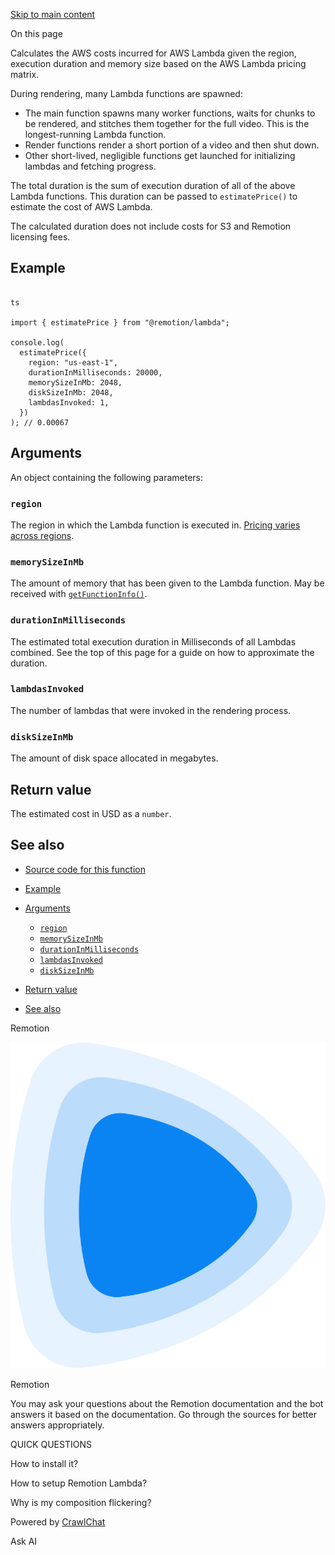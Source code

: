 [Skip to main content](https://www.remotion.dev/docs/lambda/estimateprice#__docusaurus_skipToContent_fallback)

On this page

Calculates the AWS costs incurred for AWS Lambda given the region, execution duration and memory size based on the AWS Lambda pricing matrix.

During rendering, many Lambda functions are spawned:

- The main function spawns many worker functions, waits for chunks to be rendered, and stitches them together for the full video. This is the longest-running Lambda function.
- Render functions render a short portion of a video and then shut down.
- Other short-lived, negligible functions get launched for initializing lambdas and fetching progress.

The total duration is the sum of execution duration of all of the above Lambda functions.
This duration can be passed to `estimatePrice()` to estimate the cost of AWS Lambda.

The calculated duration does not include costs for S3 and Remotion licensing fees.

## Example [​](https://www.remotion.dev/docs/lambda/estimateprice\#example "Direct link to Example")

```

ts

import { estimatePrice } from "@remotion/lambda";

console.log(
  estimatePrice({
    region: "us-east-1",
    durationInMilliseconds: 20000,
    memorySizeInMb: 2048,
    diskSizeInMb: 2048,
    lambdasInvoked: 1,
  })
); // 0.00067
```

## Arguments [​](https://www.remotion.dev/docs/lambda/estimateprice\#arguments "Direct link to Arguments")

An object containing the following parameters:

### `region` [​](https://www.remotion.dev/docs/lambda/estimateprice\#region "Direct link to region")

The region in which the Lambda function is executed in. [Pricing varies across regions](https://www.remotion.dev/docs/lambda/region-selection#other-considerations).

### `memorySizeInMb` [​](https://www.remotion.dev/docs/lambda/estimateprice\#memorysizeinmb "Direct link to memorysizeinmb")

The amount of memory that has been given to the Lambda function. May be received with [`getFunctionInfo()`](https://www.remotion.dev/docs/lambda/getfunctioninfo).

### `durationInMilliseconds` [​](https://www.remotion.dev/docs/lambda/estimateprice\#durationinmilliseconds "Direct link to durationinmilliseconds")

The estimated total execution duration in Milliseconds of all Lambdas combined. See the top of this page for a guide on how to approximate the duration.

### `lambdasInvoked` [​](https://www.remotion.dev/docs/lambda/estimateprice\#lambdasinvoked "Direct link to lambdasinvoked")

The number of lambdas that were invoked in the rendering process.

### `diskSizeInMb` [​](https://www.remotion.dev/docs/lambda/estimateprice\#disksizeinmb "Direct link to disksizeinmb")

The amount of disk space allocated in megabytes.

## Return value [​](https://www.remotion.dev/docs/lambda/estimateprice\#return-value "Direct link to Return value")

The estimated cost in USD as a `number`.

## See also [​](https://www.remotion.dev/docs/lambda/estimateprice\#see-also "Direct link to See also")

- [Source code for this function](https://github.com/remotion-dev/remotion/blob/main/packages/lambda/src/api/estimate-price.ts)

- [Example](https://www.remotion.dev/docs/lambda/estimateprice#example)
- [Arguments](https://www.remotion.dev/docs/lambda/estimateprice#arguments)
  - [`region`](https://www.remotion.dev/docs/lambda/estimateprice#region)
  - [`memorySizeInMb`](https://www.remotion.dev/docs/lambda/estimateprice#memorysizeinmb)
  - [`durationInMilliseconds`](https://www.remotion.dev/docs/lambda/estimateprice#durationinmilliseconds)
  - [`lambdasInvoked`](https://www.remotion.dev/docs/lambda/estimateprice#lambdasinvoked)
  - [`diskSizeInMb`](https://www.remotion.dev/docs/lambda/estimateprice#disksizeinmb)
- [Return value](https://www.remotion.dev/docs/lambda/estimateprice#return-value)
- [See also](https://www.remotion.dev/docs/lambda/estimateprice#see-also)

Remotion

![Logo](https://raw.githubusercontent.com/remotion-dev/brand/refs/heads/main/logo.svg)

Remotion

You may ask your questions about the Remotion documentation and the bot answers it based on the documentation. Go through the sources for better answers appropriately.

QUICK QUESTIONS

How to install it?

How to setup Remotion Lambda?

Why is my composition flickering?

Powered by [CrawlChat](https://crawlchat.app/?ref=powered-by-remotion)

Ask AI